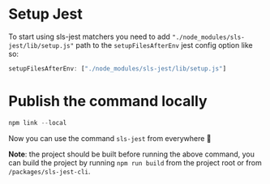 # Setup Jest
To start using sls-jest matchers you need to add `"./node_modules/sls-jest/lib/setup.js"` path to the `setupFilesAfterEnv` jest config option like so: 

```ts
setupFilesAfterEnv: ["./node_modules/sls-jest/lib/setup.js"]
```
# Publish the command locally
```ts
npm link --local
```
Now you can use the command `sls-jest` from everywhere 🥳️

**Note**: the project should be built before running the above command, you can build the project by running `npm run build` from the project root or from `/packages/sls-jest-cli`.
